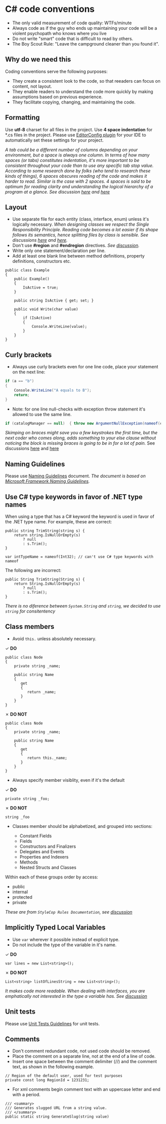 # C# code conventions

- The only valid measurement of code quality: WTFs/minute
- Always code as if the guy who ends up maintaining your code will be a violent psychopath who knows where you live
- Do not write "smart" code that is difficult to read by others.
- The Boy Scout Rule: "Leave the campground cleaner than you found it".

## Why do we need this

Coding conventions serve the following purposes:
- They create a consistent look to the code, so that reeaders can focus on content, not layout.
- They enable readers to understand the code more quickly by making assumptions based on previous experience.
- They facilitate copying, changing, and maintaining the code.
 
## Formatting

Use **utf-8** charset for all files in the project. Use **4 space indentation** for *.cs files in the project. 
Please use [EditorConfig plugin](http://editorconfig.org/#download) for your IDE to automatically set these settings for your project.

*A tab could be a different number of columns depending on your environment, but a space is always one column.
In terms of how many spaces (or tabs) constitutes indentation, it's more important to be consistent throughout your code than to use any specific tab stop value. According to some research done by folks (who tend to research these kinds of things), 6 spaces obscures reading of the code and makes it harder to read. Similar is the case with 2 spaces. 4 spaces is said to be optimum for reading clarity and understanding the logical hierarchy of a program at a glance. See discussion [here](http://programmers.stackexchange.com/questions/57/tabs-versus-spaces-what-is-the-proper-indentation-character-for-everything-in-e) and [here](http://stackoverflow.com/questions/4802381/why-4-spaces-are-used-as-the-unit-of-indentation-in-java)*

## Layout

- Use separate file for each entity (class, interface, enum) unless it's logically necessary. *When designing classes we respect the Single Responsibility Principle. Reading code becomes a lot easier if its shape follows its semantics, hence splitting files by class is sensible. See discussions [here](http://stackoverflow.com/questions/144783/c-sharp-classes-in-separate-files) and [here](http://programmers.stackexchange.com/questions/53088/multiple-classes-in-a-single-cs-file-good-or-bad).*
- Don't use **#region** and **#endregion** directives. *See [discussion](http://programmers.stackexchange.com/questions/53086/are-regions-an-antipattern-or-code-smell).*
- Write only one statement/declaration per line.
- Add at least one blank line between method definitions, property definitions, constructors etc.

```
public class Example
{
    public Example() 
    {
        IsActive = true;
    }
    
    public string IsActive { get; set; }
  
    public void Write(char value) 
    {
        if (IsActive) 
        {
            Console.WriteLine(value);
        }
    }
}
```

## Сurly brackets
- Always use curly brackets even for one line code, place your statement on the next line:
```C#
if (a == "b") 
{
    Console.WriteLine("A equals to B");
    return;
}
```

- Note: for one line null-checks with exception throw statement it's allowed to use the same line.
```C#
if (catalogManager == null)  { throw new ArgumentNullException(nameof(catalogManager)); }
```

*Skimping on braces might save you a few keystrokes the first time, but the next coder who comes along, adds something to your else clause without noticing the block is missing braces is going to be in for a lot of pain.* See discussions [here](http://programmers.stackexchange.com/questions/2715/should-curly-braces-appear-on-their-own-line) and [here](http://stackoverflow.com/questions/359732/why-is-it-considered-a-bad-practice-to-omit-curly-braces)


## Naming Guidelines

Please use [Naming Guidelines](https://github.com/PressReader/code-conventions/blob/master/Naming%20Guidelines.md) document. 
*The document is based on [Microsoft Framework Naming Guidelines](https://msdn.microsoft.com/en-us/library/ms229002(v=vs.110).aspx).*


## Use C# type keywords in favor of .NET type names

When using a type that has a C# keyword the keyword is used in favor of the .NET type name. For example, these are correct:

```
public string TrimString(string s) {
    return string.IsNullOrEmpty(s)
        ? null
        : s.Trim();
}

var intTypeName = nameof(Int32); // can't use C# type keywords with nameof
```

The following are incorrect:

```
public String TrimString(String s) {
    return String.IsNullOrEmpty(s)
        ? null
        : s.Trim();
}
```
*There is no diference between `System.String` and `string`, we decided to use `string` for consitentency*


## Class members

- Avoid `this.` unless absolutely necessary.

&#10003; **DO**
```
public class Node 
{
    private string _name;
    
    public string Name 
    {
       get 
       {
          return _name;
       }
    }
}
```

&#10007; **DO NOT**

```
public class Node 
{
    private string _name;
    
    public string Name 
    {
       get 
       {
          return this._name;
       }
    }
}
```


- Always specify member visiblity, even if it's the default

&#10003; **DO**
```
private string _foo;
```

&#10007; **DO NOT**
```
string _foo
```

- Classes member should be alphabetized, and grouped into sections:

  * Constant Fields
  * Fields
  * Constructors and Finalizers
  * Delegates and Events
  * Properties and Indexers
  * Methods
  * Nested Structs and Classes

Within each of these groups order by access:

- public
- internal
- protected
- private

*These are from `StyleCop Rules Documentation`, see [discussion](http://stackoverflow.com/questions/150479/order-of-items-in-classes-fields-properties-constructors-methods)*


## Implicitly Typed Local Variables

- Use `var` wherever it possible instead of explicit type.
- Do not include the type of the variable in it's name.

&#10003; **DO**
```
var lines = new List<string>();
```

&#10007; **DO NOT**
```
List<string> listOfLinesString = new List<string>();
```

*It makes code more readable. When dealing with interfaces, you are emphatically not interested in the type a variable has. See [discussion](http://stackoverflow.com/questions/41479/use-of-var-keyword-in-c-sharp)*


## Unit tests

Please use [Unit Tests Guidelines](https://github.com/PressReader/code-conventions/blob/master/Unit%20Tests%20Guideline.md) for unit tests.


## Comments
- Don't comment redundant code, not used code should be removed.
- Place the comment on a separate line, not at the end of a line of code.
- Insert one space between the comment delimiter (//) and the comment text, as shown in the following example.
```
// Region of the default user, used for test purposes
private const long RegionId = 1231231;
```
- For xml comments begin comment text with an uppercase letter and end with a period.
```
/// <summary>
/// Generates slugged URL from a string value.
/// </summary>
public static string GenerateSlug(string value)
```
